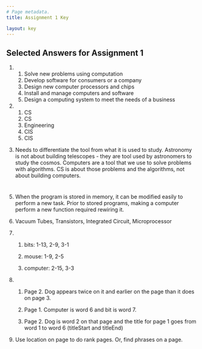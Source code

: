 ```yaml
---
# Page metadata.
title: Assignment 1 Key

layout: key
---
```


## Selected Answers for Assignment 1

1.  
    1. Solve new problems using computation
    1. Develop software for consumers or a company
    1. Design new computer processors and chips
    1. Install and manage computers and software
    1. Design a computing system to meet the needs of a business

2.
    1. CS
    1. CS
    1. Engineering
    1. CIS
    1. CIS

3. Needs to differentiate the tool from what it is used to study.
Astronomy is not about building telescopes - they are tool used by
astronomers to study the cosmos. Computers are a tool that we use to solve problems
with algorithms. CS is about those problems and the algorithms, not about building
computers.

#

5. When the program is stored in memory, it can be modified easily to perform a new task.
Prior to stored programs, making a computer perform a new function required rewiring it.

6. Vacuum Tubes, Transistors, Integrated Circuit, Microprocessor

7.  
    1. bits: 1-13, 2-9, 3-1

    1. mouse: 1-9, 2-5

    1. computer: 2-15, 3-3

8.  
    1. Page 2. Dog appears twice on it and earlier on the page than it does on page 3.

    1. Page 1. Computer is word 6 and bit is word 7.
    
    1. Page 2. Dog is word 2 on that page and the title for page 1 goes from word 1 to word 6 (titleStart and titleEnd)


9. Use location on page to do rank pages. Or, find phrases on a page. 
